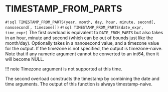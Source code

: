 # TIMESTAMP_FROM_PARTS

`#!sql TIMESTAMP_FROM_PARTS(year, month, day, hour, minute, second[, nanosecond[, timezone]])`
`#!sql TIMESTAMP_FROM_PARTS(date_expr, time_expr)`
The first overload is equivalent to `DATE_FROM_PARTS` but also takes in an
hour, minute and second (which can be out of bounds just like the
month/day). Optionally takes in a nanosecond value, and a timezone value
for the output. If the timezone is not specified, the output is
timezone-naive. Note that if any numeric argument cannot be converted to
an int64, then it will become NULL.

!!! note
Timezone argument is not supported at this time.

The second overload constructs the timestamp by combining the date and time
arguments. The output of this function is always timestamp-naive.
